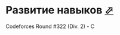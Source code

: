 # Развитие навыков [⬀](http://codeforces.com/problemset/problem/581/C)

Codeforces Round #322 (Div. 2) - C

